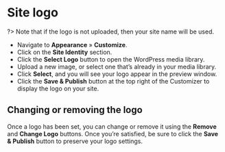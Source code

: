 # Site logo

?> Note that if the logo is not uploaded, then your site name will be used.

* Navigate to **Appearance** » **Customize**.
* Click on the **Site Identity** section.
* Click the **Select Logo** button to open the WordPress media library.
* Upload a new image, or select one that’s already in your media library.
* Click **Select**, and you will see your logo appear in the preview window.
* Click the **Save & Publish** button at the top right of the Customizer to display the logo on your site.

## Changing or removing the logo

Once a logo has been set, you can change or remove it using the **Remove** and **Change Logo** buttons. Once you’re satisfied, be sure to click the **Save & Publish** button to preserve your logo settings.
